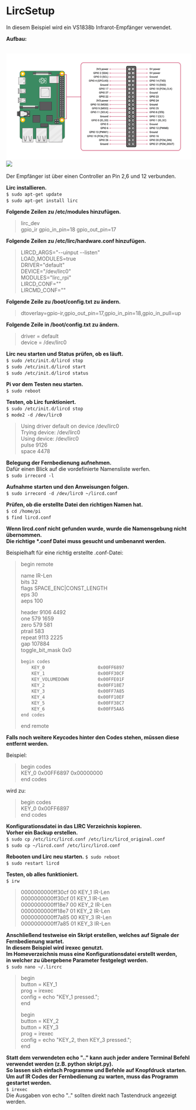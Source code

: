 # LircSetup  
  
  
In diesem Beispiel wird ein VS1838b Infrarot-Empfänger verwendet.  
  
**Aufbau:**  
  
<br>
<img src="images/RaspberryPi_B+_Pins.png" width="500">
<img src="images/RaspberryPi_B+_Setup.jpg" width="300"><br>
  
Der Empfänger ist über einen Controller an Pin 2,6 und 12 verbunden.  
  
**Lirc installieren.**  
`$ sudo apt-get update`  
`$ sudo apt-get install lirc`  
  
**Folgende Zeilen zu /etc/modules hinzufügen.**  
> lirc_dev  
> gpio_ir gpio_in_pin=18 gpio_out_pin=17  
  
**Folgende Zeilen zu /etc/lirc/hardware.conf hinzufügen.**  
> LIRCD_ARGS="--uinput --listen"  
> LOAD_MODULES=true  
> DRIVER="default"  
> DEVICE="/dev/lirc0"  
> MODULES="lirc_rpi"  
> LIRCD_CONF=""  
> LIRCMD_CONF=""  
  
**Folgende Zeile zu /boot/config.txt zu ändern.**  
> dtoverlay=gpio-ir,gpio_out_pin=17,gpio_in_pin=18,gpio_in_pull=up  
  
**Folgende Zeile in /boot/config.txt zu ändern.**  
> driver    = default  
> device    = /dev/lirc0  
  
**Lirc neu starten und Status prüfen, ob es läuft.**  
`$ sudo /etc/init.d/lircd stop`  
`$ sudo /etc/init.d/lircd start`  
`$ sudo /etc/init.d/lircd status`  
  
**Pi vor dem Testen neu starten.**  
`$ sudo reboot`  
  
**Testen, ob Lirc funktioniert.**  
`$ sudo /etc/init.d/lircd stop`  
`$ mode2 -d /dev/lirc0`  
> Using driver default on device /dev/lirc0  
> Trying device: /dev/lirc0  
> Using device: /dev/lirc0  
> pulse 9126  
> space 4478  
  
**Belegung der Fernbedienung aufnehmen.**  
Dafür einen Blick auf die vordefinierte Namensliste werfen.  
`$ sudo irrecord -l`  
  
**Aufnahme starten und den Anweisungen folgen.**  
`$ sudo irrecord -d /dev/lirc0 ~/lircd.conf`  
  
**Prüfen, ob die erstellte Datei den richtigen Namen hat.**  
`$ cd /home/pi`  
`$ find lircd.conf`  
  
**Wenn lircd.conf nicht gefunden wurde, wurde die Namensgebung nicht übernommen.**  
**Die richtige \*.conf Datei muss gesucht und umbenannt werden.**  
  
Beispielhaft für eine richtig erstellte .conf-Datei:  
  
> begin remote  
>   
> name  IR-Len  
> bits           32  
> flags SPACE_ENC|CONST_LENGTH  
> eps            30  
> aeps          100  
>   
> header       9106  4492  
> one           579  1659  
> zero          579   581  
> ptrail        583  
> repeat       9113  2225  
> gap          107884  
> toggle_bit_mask 0x0  
>   
>     begin codes  
>         KEY_0                    0x00FF6897  
>         KEY_1                    0x00FF30CF  
>         KEY_VOLUMEDOWN           0x00FFE01F  
>         KEY_2                    0x00FF18E7  
>         KEY_3                    0x00FF7A85  
>         KEY_4                    0x00FF10EF  
>         KEY_5                    0x00FF38C7  
>         KEY_6                    0x00FF5AA5  
>     end codes  
>     
> end remote  
  
**Falls noch weitere Keycodes hinter den Codes stehen, müssen diese entfernt werden.**  
  
Beispiel:  
  
>   
> begin codes  
>     KEY_0                    0x00FF6897 0x00000000  
> end codes  
>   
  
wird zu:  
  
>   
> begin codes  
>     KEY_0                    0x00FF6897  
> end codes  
>   
  
**Konfigurationsdatei in das LIRC Verzeichnis kopieren.**  
**Vorher ein Backup erstellen.**  
`$ sudo cp /etc/lirc/lircd.conf /etc/lirc/lircd_original.conf`  
`$ sudo cp ~/lircd.conf /etc/lirc/lircd.conf`  
  
**Rebooten und Lirc neu starten.**
`$ sudo reboot`  
`$ sudo restart lircd`  
  
**Testen, ob alles funktioniert.**  
`$ irw`  
> 0000000000ff30cf 00 KEY_1 IR-Len  
> 0000000000ff30cf 01 KEY_1 IR-Len  
> 0000000000ff18e7 00 KEY_2 IR-Len  
> 0000000000ff18e7 01 KEY_2 IR-Len  
> 0000000000ff7a85 00 KEY_3 IR-Len  
> 0000000000ff7a85 01 KEY_3 IR-Len  
  
**Anschließend testweise ein Skript erstellen, welches auf Signale der Fernbedienung wartet.**  
**In diesem Beispiel wird irexec genutzt.**  
**Im Homeverzeichnis muss eine Konfigurationsdatei erstellt werden,**  
**in welcher zu übergebene Parameter festgelegt werden.**  
`$ sudo nano ~/.lircrc`  
  
> begin  
>     button = KEY_1  
>     prog   = irexec  
>     config = echo "KEY_1 pressed.";  
> end  
>   
> begin  
>     button = KEY_2  
>     button = KEY_3  
>     prog   = irexec  
>     config = echo "KEY_2, then KEY_3 pressed.";  
> end  
  
**Statt dem verwendeten echo ".." kann auch jeder andere Terminal Befehl verwendet werden (z.B. python skript.py).**  
**So lassen sich einfach Programme und Befehle auf Knopfdruck starten.**  
**Um auf IR Codes der Fernbedienung zu warten, muss das Programm gestartet werden.**  
`$ irexec`  
Die Ausgaben von echo ".." sollten direkt nach Tastendruck angezeigt werden.
